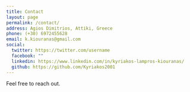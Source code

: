 ```yaml
---
title: Contact
layout: page
permalink: /contact/
address: Agios Dimitrios, Attiki, Greece
phone: (+30) 6972455628
email: k.kiouranas@gmail.com
social:
  twitter: https://twitter.com/username
  facebook: ""
  linkedin: https://www.linkedin.com/in/kyriakos-lampros-kiouranas/
  github: https://github.com/Kyriakos2001
---
```


Feel free to reach out.
